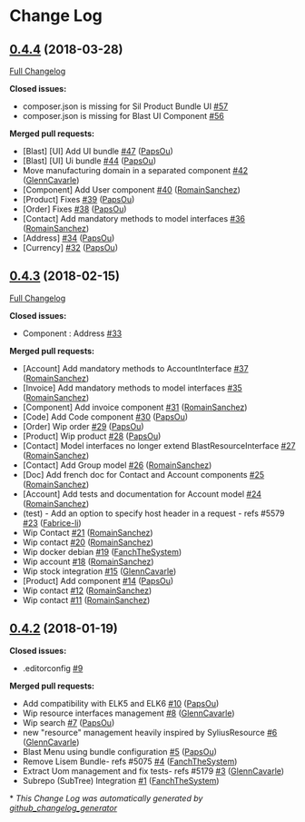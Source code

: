 # Change Log

## [0.4.4](https://github.com/sil-project/Platform/tree/0.4.4) (2018-03-28)
[Full Changelog](https://github.com/sil-project/Platform/compare/0.4.3...0.4.4)

**Closed issues:**

- composer.json is missing for Sil Product Bundle UI [\#57](https://github.com/sil-project/Platform/issues/57)
- composer.json is missing for Blast UI Component [\#56](https://github.com/sil-project/Platform/issues/56)

**Merged pull requests:**

- \[Blast\] \[UI\] Add UI bundle [\#47](https://github.com/sil-project/Platform/pull/47) ([PapsOu](https://github.com/PapsOu))
- \[Blast\] \[UI\] Ui bundle [\#44](https://github.com/sil-project/Platform/pull/44) ([PapsOu](https://github.com/PapsOu))
- Move manufacturing domain in a separated component [\#42](https://github.com/sil-project/Platform/pull/42) ([GlennCavarle](https://github.com/GlennCavarle))
- \[Component\] Add User component [\#40](https://github.com/sil-project/Platform/pull/40) ([RomainSanchez](https://github.com/RomainSanchez))
- \[Product\] Fixes [\#39](https://github.com/sil-project/Platform/pull/39) ([PapsOu](https://github.com/PapsOu))
- \[Order\] Fixes [\#38](https://github.com/sil-project/Platform/pull/38) ([PapsOu](https://github.com/PapsOu))
- \[Contact\] Add mandatory methods to model interfaces [\#36](https://github.com/sil-project/Platform/pull/36) ([RomainSanchez](https://github.com/RomainSanchez))
- \[Address\] [\#34](https://github.com/sil-project/Platform/pull/34) ([PapsOu](https://github.com/PapsOu))
- \[Currency\] [\#32](https://github.com/sil-project/Platform/pull/32) ([PapsOu](https://github.com/PapsOu))

## [0.4.3](https://github.com/sil-project/Platform/tree/0.4.3) (2018-02-15)
[Full Changelog](https://github.com/sil-project/Platform/compare/0.4.2...0.4.3)

**Closed issues:**

- Component : Address [\#33](https://github.com/sil-project/Platform/issues/33)

**Merged pull requests:**

- \[Account\] Add mandatory methods to AccountInterface [\#37](https://github.com/sil-project/Platform/pull/37) ([RomainSanchez](https://github.com/RomainSanchez))
- \[Invoice\] Add mandatory methods to model interfaces [\#35](https://github.com/sil-project/Platform/pull/35) ([RomainSanchez](https://github.com/RomainSanchez))
- \[Component\] Add invoice component [\#31](https://github.com/sil-project/Platform/pull/31) ([RomainSanchez](https://github.com/RomainSanchez))
- \[Code\] Add Code component [\#30](https://github.com/sil-project/Platform/pull/30) ([PapsOu](https://github.com/PapsOu))
- \[Order\] Wip order [\#29](https://github.com/sil-project/Platform/pull/29) ([PapsOu](https://github.com/PapsOu))
- \[Product\] Wip product [\#28](https://github.com/sil-project/Platform/pull/28) ([PapsOu](https://github.com/PapsOu))
- \[Contact\] Model interfaces no longer extend BlastResourceInterface [\#27](https://github.com/sil-project/Platform/pull/27) ([RomainSanchez](https://github.com/RomainSanchez))
- \[Contact\] Add Group model [\#26](https://github.com/sil-project/Platform/pull/26) ([RomainSanchez](https://github.com/RomainSanchez))
- \[Doc\] Add french doc for Contact and Account components [\#25](https://github.com/sil-project/Platform/pull/25) ([RomainSanchez](https://github.com/RomainSanchez))
- \[Account\] Add tests and documentation for Account model [\#24](https://github.com/sil-project/Platform/pull/24) ([RomainSanchez](https://github.com/RomainSanchez))
- \(test\) - Add an option to specify host header in a request - refs \#5579 [\#23](https://github.com/sil-project/Platform/pull/23) ([Fabrice-li](https://github.com/Fabrice-li))
- Wip Contact [\#21](https://github.com/sil-project/Platform/pull/21) ([RomainSanchez](https://github.com/RomainSanchez))
- Wip contact [\#20](https://github.com/sil-project/Platform/pull/20) ([RomainSanchez](https://github.com/RomainSanchez))
- Wip docker debian [\#19](https://github.com/sil-project/Platform/pull/19) ([FanchTheSystem](https://github.com/FanchTheSystem))
- Wip account [\#18](https://github.com/sil-project/Platform/pull/18) ([RomainSanchez](https://github.com/RomainSanchez))
- Wip stock integration [\#15](https://github.com/sil-project/Platform/pull/15) ([GlennCavarle](https://github.com/GlennCavarle))
- \[Product\] Add component [\#14](https://github.com/sil-project/Platform/pull/14) ([PapsOu](https://github.com/PapsOu))
- Wip contact [\#12](https://github.com/sil-project/Platform/pull/12) ([RomainSanchez](https://github.com/RomainSanchez))
- Wip contact [\#11](https://github.com/sil-project/Platform/pull/11) ([RomainSanchez](https://github.com/RomainSanchez))

## [0.4.2](https://github.com/sil-project/Platform/tree/0.4.2) (2018-01-19)
**Closed issues:**

- .editorconfig [\#9](https://github.com/sil-project/Platform/issues/9)

**Merged pull requests:**

- Add compatibility with ELK5 and ELK6 [\#10](https://github.com/sil-project/Platform/pull/10) ([PapsOu](https://github.com/PapsOu))
- Wip resource interfaces management [\#8](https://github.com/sil-project/Platform/pull/8) ([GlennCavarle](https://github.com/GlennCavarle))
- Wip search [\#7](https://github.com/sil-project/Platform/pull/7) ([PapsOu](https://github.com/PapsOu))
- new "resource" management heavily inspired by SyliusResource [\#6](https://github.com/sil-project/Platform/pull/6) ([GlennCavarle](https://github.com/GlennCavarle))
- Blast Menu using bundle configuration [\#5](https://github.com/sil-project/Platform/pull/5) ([PapsOu](https://github.com/PapsOu))
- Remove Lisem Bundle- refs \#5075 [\#4](https://github.com/sil-project/Platform/pull/4) ([FanchTheSystem](https://github.com/FanchTheSystem))
- Extract Uom management and fix tests- refs \#5179 [\#3](https://github.com/sil-project/Platform/pull/3) ([GlennCavarle](https://github.com/GlennCavarle))
- Subrepo \(SubTree\) Integration [\#1](https://github.com/sil-project/Platform/pull/1) ([FanchTheSystem](https://github.com/FanchTheSystem))



\* *This Change Log was automatically generated by [github_changelog_generator](https://github.com/skywinder/Github-Changelog-Generator)*
